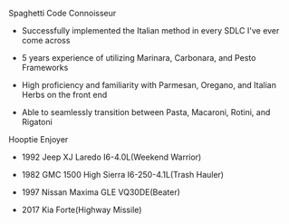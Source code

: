Spaghetti Code Connoisseur

- Successfully implemented the Italian method in every SDLC I've ever come across

- 5 years experience of utilizing Marinara, Carbonara, and Pesto Frameworks

- High proficiency and familiarity with Parmesan, Oregano, and Italian Herbs on the front end

- Able to seamlessly transition between Pasta, Macaroni, Rotini, and Rigatoni

Hooptie Enjoyer

- 1992 Jeep XJ Laredo I6-4.0L(Weekend Warrior)
  
- 1982 GMC 1500 High Sierra I6-250-4.1L(Trash Hauler)
  
- 1997 Nissan Maxima GLE VQ30DE(Beater)
  
- 2017 Kia Forte(Highway Missile)
